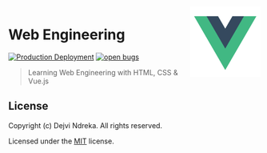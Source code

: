 <img src="logo.png" align="right" width="140" height="auto"/>

# Web Engineering

[![Production Deployment](https://github.com/davendr/WebEngineering/actions/workflows/deploy-production.yml/badge.svg?branch=main)](https://github.com/davendr/WebEngineering/actions/workflows/deploy-production.yml)
[![open bugs](https://img.shields.io/github/issues/davendr/WebEngineering/bug?color=red&label=open%20bugs)](https://github.com/davendr/WebEngineering/issues?q=is%3Aissue+is%3Aopen+label%3Abug+)

> Learning Web Engineering with HTML, CSS & Vue.js

## License

Copyright (c) Dejvi Ndreka. All rights reserved.

Licensed under the [MIT](LICENSE) license.
